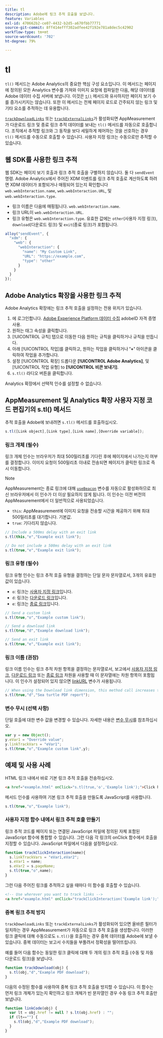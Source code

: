 ```yaml
---
title: tl
description: Adobe에 링크 추적 호출을 보냅니다.
feature: Variables
exl-id: 470662b2-ce07-4432-b2d5-a670fbb77771
source-git-commit: 8ff414efff302adfee42f192e781a8dec5c42902
workflow-type: tm+mt
source-wordcount: '702'
ht-degree: 79%

---
```


# tl

`tl()` 메서드는 Adobe Analytics의 중요한 핵심 구성 요소입니다. 이 메서드는 페이지에 정의된 모든 Analytics 변수를 가져와 이미지 요청에 컴파일한 다음, 해당 데이터를 Adobe 데이터 수집 서버에 보냅니다. 이것은 [`t()`](t-method.md) 메서드와 유사하지만 페이지 보기 수를 증가시키지는 않습니다. 또한 이 메서드는 전체 페이지 로드로 간주되지 않는 링크 및 기타 요소를 추적하는 데 유용합니다.

[`trackDownloadLinks`](../config-vars/trackdownloadlinks.md) 또는 [`trackExternalLinks`](../config-vars/trackexternallinks.md)가 활성화되면 AppMeasurement가 다운로드 링크 및 종료 링크 추적 데이터를 보내는 `tl()` 메서드를 자동으로 호출합니다. 조직에서 추적할 링크와 그 동작을 보다 세밀하게 제어하는 것을 선호하는 경우 `tl()` 메서드를 수동으로 호출할 수 있습니다. 사용자 지정 링크는 수동으로만 추적할 수 있습니다.

## 웹 SDK를 사용한 링크 추적

웹 SDK는 페이지 보기 호출과 링크 추적 호출을 구별하지 않습니다. 둘 다 `sendEvent` 명령. Adobe Analytics에서 주어진 XDM 이벤트를 링크 추적 호출로 계산하도록 하려면 XDM 데이터가 포함되거나 매핑되어 있는지 확인합니다 `web.webInteraction.name`, `web.webInteraction.URL`, 및 `web.webInteraction.type`.

* 링크 이름은 다음에 매핑됩니다. `web.webInteraction.name`.
* 링크 URL이 `web.webInteraction.URL`.
* 링크 유형은 `web.webInteraction.type`. 유효한 값에는 `other`(사용자 지정 링크), `download`(다운로드 링크) 및 `exit`(종료 링크)가 포함됩니다.

```js
alloy("sendEvent", {
  "xdm": {
    "web": {
      "webInteraction": {
        "name": "My Custom Link",
        "URL": "https://example.com",
        "type": "other"
      }
    }
  }
});
```

## Adobe Analytics 확장을 사용한 링크 추적

Adobe Analytics 확장에는 링크 추적 호출을 설정하는 전용 위치가 있습니다.

1. 에 로그인합니다. [Adobe Experience Platform 데이터 수집](https://experience.adobe.com/data-collection) adobeID 자격 증명 사용.
1. 원하는 태그 속성을 클릭합니다.
1. [!UICONTROL 규칙] 탭으로 이동한 다음 원하는 규칙을 클릭하거나 규칙을 만듭니다.
1. 아래 [!UICONTROL 작업]를 클릭하고, 원하는 작업을 클릭하거나 **&#39;+&#39;** 아이콘을 클릭하여 작업을 추가합니다.
1. 설정 [!UICONTROL 확장] 드롭다운 **[!UICONTROL Adobe Analytics]**, 및 [!UICONTROL 작업 유형] to **[!UICONTROL 비콘 보내기]**.
1. `s.tl()` 라디오 버튼을 클릭합니다.

Analytics 확장에서 선택적 인수를 설정할 수 없습니다.

## AppMeasurement 및 Analytics 확장 사용자 지정 코드 편집기의 s.tl() 메서드

추적 호출을 Adobe에 보내려면 `s.tl()` 메서드를 호출하십시오.

```js
s.tl([Link object],[Link type],[Link name],[Override variable]);
```

### 링크 개체 (필수)

링크 개체 인수는 브라우저가 최대 500밀리초를 기다린 후에 페이지에서 나가는지 여부를 결정합니다. 이미지 요청이 500밀리초 이내로 전송되면 페이지가 클릭한 링크로 즉시 이동합니다.

>[!NOTE]
>
>AppMeasurement는 종료 링크에 대해 [`useBeacon`](../config-vars/usebeacon.md) 변수를 자동으로 활성화하므로 최신 브라우저에서 이 인수가 더 이상 필요하지 않게 됩니다. 이 인수는 이전 버전의 AppMeasurement에서 더 일반적으로 사용되었습니다.

* `this`: AppMeasurement에 이미지 요청을 전송할 시간을 제공하기 위해 최대 500밀리초를 대기합니다. 기본값.
* `true`: 기다리지 않습니다.

```JavaScript
// Include a 500ms delay with an exit link
s.tl(this,"e","Example exit link");

// Do not include a 500ms delay with an exit link
s.tl(true,"e","Example exit link");
```

### 링크 유형 (필수)

링크 유형 인수는 링크 추적 호출 유형을 결정하는 단일 문자 문자열로서, 3개의 유효한 값이 있습니다.

* `o`: 링크는 [사용자 지정 링크](/help/components/dimensions/custom-link.md)입니다.
* `d`: 링크는 [다운로드 링크](/help/components/dimensions/download-link.md)입니다.
* `e`: 링크는 [종료 링크](/help/components/dimensions/exit-link.md)입니다.

```js
// Send a custom link
s.tl(true,"o","Example custom link");

// Send a download link
s.tl(true,"d","Example download link");

// Send an exit link
s.tl(true,"e","Example exit link");
```

### 링크 이름 (권장)

링크 이름 인수는 링크 추적 차원 항목을 결정하는 문자열로서, 보고에서 [사용자 지정 링크](/help/components/dimensions/custom-link.md), [다운로드 링크](/help/components/dimensions/download-link.md) 또는 [종료 링크](/help/components/dimensions/exit-link.md) 차원을 사용할 때 이 문자열에는 차원 항목이 포함됩니다. 이 인수가 설정되어 있지 않으면 [linkURL](../config-vars/linkurl.md) 변수가 사용됩니다.

```js
// When using the Download link dimension, this method call increases the occurrences metric for "Sea turtle PDF report" by 1.
s.tl(true,"d","Sea turtle PDF report");
```

### 변수 무시 (선택 사항)

단일 호출에 대한 변수 값을 변경할 수 있습니다. 자세한 내용은 [변수 무시](../../js/overrides.md)를 참조하십시오.

```js
var y = new Object();
y.eVar1 = "Override value";
y.linkTrackVars = "eVar1";
s.tl(true,"o","Example custom link",y);
```

## 예제 및 사용 사례

HTML 링크 내에서 바로 기본 링크 추적 호출을 전송하십시오.

```HTML
<a href="example.html" onClick="s.tl(true,'o','Example link');">Click here</a>
```

메서드 인수를 사용하여 기본 링크 추적 호출을 만들도록 JavaScript를 사용합니다.

```JavaScript
s.tl(true,"o","Example link");
```

### 사용자 지정 함수 내에서 링크 추적 호출 만들기

링크 추적 코드를 페이지 또는 연결된 JavaScript 파일에 정의된 자체 포함된 JavaScript 함수에 통합할 수 있습니다. 그런 다음 각 링크의 onClick 함수에서 호출을 지정할 수 있습니다. JavaScript 파일에서 다음을 설정하십시오.

```JavaScript
function trackClickInteraction(name){
  s.linkTrackVars = "eVar1,eVar2";
  s.eVar1 = name;
  s.eVar2 = s.pageName;
  s.tl(true,"o",name);
}
```

그런 다음 주어진 링크를 추적하고 싶을 때마다 이 함수를 호출할 수 있습니다.

```HTML
<!-- Use wherever you want to track links -->
<a href="example.html" onClick="trackClickInteraction('Example link');">Click here</a>
```

### 중복 링크 추적 방지

`trackDownloadLinks` 또는 `trackExternalLinks`가 활성화되어 있으면 올바른 필터가 일치하는 경우 AppMeasurement가 자동으로 링크 추적 호출을 생성합니다. 이러한 링크 클릭에 대해 수동으로도 `s.tl()`을 호출하는 경우 중복 데이터를 Adobe에 보낼 수 있습니다. 중복 데이터는 보고서 수치들을 부풀려서 정확성을 떨어뜨립니다.

예를 들어 다음 함수는 동일한 링크 클릭에 대해 두 개의 링크 추적 호출 (수동 및 자동 다운로드 링크)을 보냅니다.

```JavaScript
function trackDownload(obj) {
  s.tl(obj,"d","Example PDF download");
}
```

다음의 수정된 함수를 사용하여 중복 링크 추적 호출을 방지할 수 있습니다. 이 함수는 먼저 링크 개체가 있는지 확인하고 링크 개체가 빈 문자열인 경우 수동 링크 추적 호출만 보냅니다.

```JavaScript
function linkCode(obj) {
  var lt = obj.href != null ? s.lt(obj.href) : "";
  if (lt=="") {
    s.tl(obj,"d","Example PDF download");
  }
}
```
